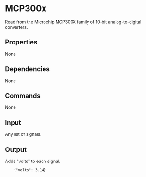 MCP300x
=======

Read from the Microchip MCP300X family of 10-bit analog-to-digital converters.

Properties
----------
None

Dependencies
------------
None

Commands
--------
None

Input
-----
Any list of signals.

Output
------
Adds "volts" to each signal.

```
    {"volts": 3.14}
```
